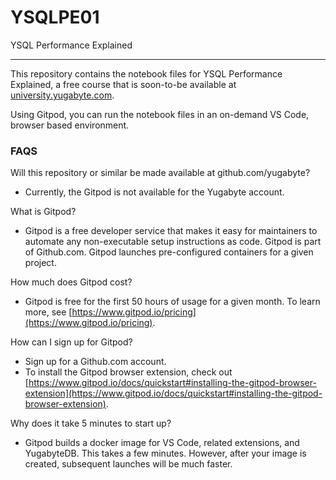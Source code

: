 # YSQLPE01

YSQL Performance Explained

---
This repository contains the notebook files for YSQL Performance Explained, a free course that is soon-to-be available at [university.yugabyte.com](
https://university.yugabyte.com).

Using Gitpod, you can run the notebook files in an on-demand VS Code, browser based environment.

### FAQS

Will this repository or similar be made available at github.com/yugabyte?
- Currently, the Gitpod is not available for the Yugabyte account.

What is Gitpod?
- Gitpod is a free developer service that makes it easy for maintainers to automate any non-executable setup instructions as code. Gitpod is part of Github.com. Gitpod launches pre-configured containers for a given project. 
  
How much does Gitpod cost?
- Gitpod is free for the first 50 hours of usage for a given month. To learn more, see [https://www.gitpod.io/pricing](https://www.gitpod.io/pricing).

How can I sign up for Gitpod?
- Sign up for a Github.com account.
- To install the Gitpod browser extension, check out [https://www.gitpod.io/docs/quickstart#installing-the-gitpod-browser-extension](https://www.gitpod.io/docs/quickstart#installing-the-gitpod-browser-extension).


Why does it take 5 minutes to start up?
- Gitpod builds a docker image for VS Code, related extensions, and YugabyteDB. This takes a few minutes. However, after your image is created, subsequent launches will be much faster.

